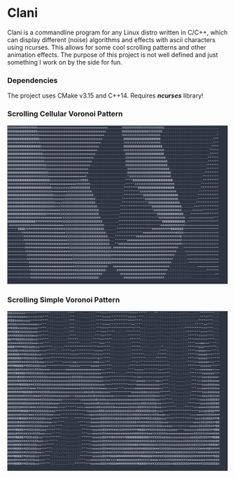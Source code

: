 # Clani

Clani is a commandline program for any Linux distro written in C/C++, which can display different (noise) algorithms and effects with ascii characters using ncurses. This allows for some cool scrolling patterns and other animation effects.
The purpose of this project is not well defined and just something I work on by the side for fun.

### Dependencies
The project uses CMake v3.15 and C++14. Requires ***ncurses*** library!

### Scrolling Cellular Voronoi Pattern
![Scrolling Cellular Voronoi Pattern](doc/Cellular.png)

### Scrolling Simple Voronoi Pattern
![Scrolling Simple Voronoi Pattern](doc/Voronoi.png)
